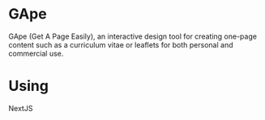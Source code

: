 # GApe
GApe (Get A Page Easily), an interactive design tool for creating one-page content such as a curriculum vitae or leaflets for both personal and commercial use.

# Using 
NextJS
